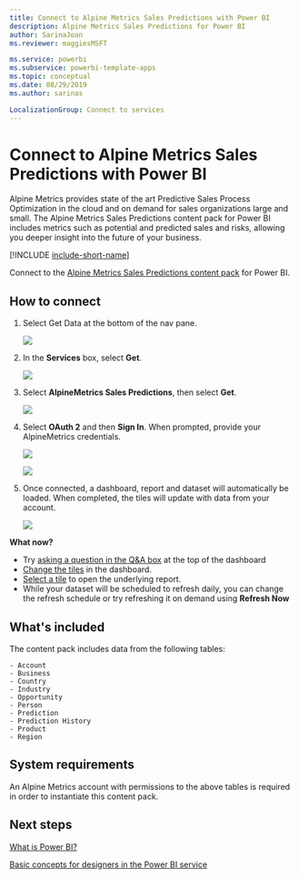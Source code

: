```yaml
---
title: Connect to Alpine Metrics Sales Predictions with Power BI
description: Alpine Metrics Sales Predictions for Power BI
author: SarinaJoan
ms.reviewer: maggiesMSFT

ms.service: powerbi
ms.subservice: powerbi-template-apps
ms.topic: conceptual
ms.date: 08/29/2019
ms.author: sarinas

LocalizationGroup: Connect to services
---
```

# Connect to Alpine Metrics Sales Predictions with Power BI
Alpine Metrics provides state of the art Predictive Sales Process Optimization in the cloud and on demand for sales organizations large and small. The Alpine Metrics Sales Predictions content pack for Power BI includes metrics such as potential and predicted sales and risks, allowing you deeper insight into the future of your business. 

[!INCLUDE [include-short-name](./includes/service-deprecate-content-packs.md)]

Connect to the [Alpine Metrics Sales Predictions content pack](https://app.powerbi.com/getdata/services/alpine-metrics) for Power BI.

## How to connect
1. Select Get Data at the bottom of the nav pane.  
   
    ![](media/service-connect-to-alpine-metrics/getdata.png)
2. In the **Services** box, select **Get**.  
   
    ![](media/service-connect-to-alpine-metrics/services.png)
3. Select **AlpineMetrics Sales Predictions**, then select **Get**.  
   
    ![](media/service-connect-to-alpine-metrics/alpine.png)
4. Select **OAuth 2** and then **Sign In**. When prompted, provide your AlpineMetrics credentials.
   
    ![](media/service-connect-to-alpine-metrics/creds.png)
   
    ![](media/service-connect-to-alpine-metrics/creds2.png)
5. Once connected, a dashboard, report and dataset will automatically be loaded. When completed, the tiles will update with data from your account.
   
    ![](media/service-connect-to-alpine-metrics/dashboard.png)

**What now?**

* Try [asking a question in the Q&A box](consumer/end-user-q-and-a.md) at the top of the dashboard
* [Change the tiles](service-dashboard-edit-tile.md) in the dashboard.
* [Select a tile](consumer/end-user-tiles.md) to open the underlying report.
* While your dataset will be scheduled to refresh daily, you can change the refresh schedule or try refreshing it on demand using **Refresh Now**

## What's included
The content pack includes data from the following tables:  

    - Account    
    - Business    
    - Country    
    - Industry    
    - Opportunity  
    - Person  
    - Prediction    
    - Prediction History    
    - Product  
    - Region    

## System requirements
An Alpine Metrics account with permissions to the above tables is required in order to instantiate this content pack.

## Next steps
[What is Power BI?](fundamentals/power-bi-overview.md)

[Basic concepts for designers in the Power BI service](service-basic-concepts.md)

